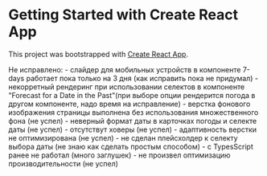 # Getting Started with Create React App

This project was bootstrapped with [Create React App](https://github.com/facebook/create-react-app).

Не исправлено: 
    - слайдер для мобильных устройств в компоненте 7-days работает пока только на 3 дня (как исправить пока не придумал)
    - некорретный рендеринг при использовании селектов в компоненте "Forecast for a Date in the Past"(при выборе опции рендерится погода в другом компоненте, надо время на исправление)
    - верстка фонового изображения страницы выполнена без использования множественного фона (не успел)
    - неверный формат даты в карточках погоды и селекте даты (не успел)
    - отсутствут ховеры (не успел)
    - адаптивность верстки не оптимизирована (не успел)
    - не сделан плейсхолдер к селекту выбора даты (не знаю как сделать простым способом)
    - c TypesScript ранее не работал (много заглушек)
    - не произвел оптимизацию производительности (не успел)
